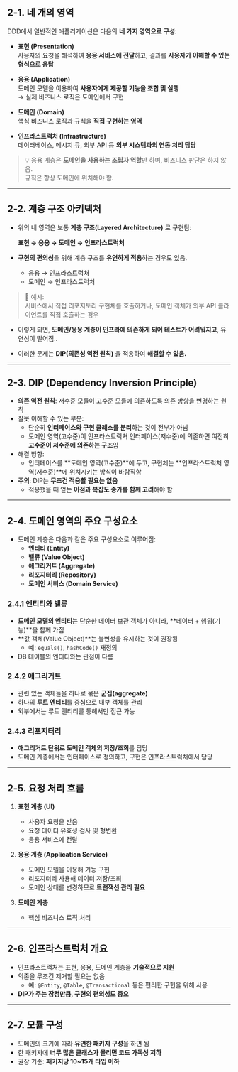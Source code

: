 ## 2-1. 네 개의 영역

DDD에서 일반적인 애플리케이션은 다음의 **네 가지 영역으로 구성**:

- **표현 (Presentation)**  
  사용자의 요청을 해석하여 **응용 서비스에 전달**하고, 결과를 **사용자가 이해할 수 있는 형식으로 응답**

- **응용 (Application)**  
  도메인 모델을 이용하여 **사용자에게 제공할 기능을 조합 및 실행**  
  → 실제 비즈니스 로직은 도메인에서 구현

- **도메인 (Domain)**  
  핵심 비즈니스 로직과 규칙을 **직접 구현하는 영역**

- **인프라스트럭처 (Infrastructure)**  
  데이터베이스, 메시지 큐, 외부 API 등 **외부 시스템과의 연동 처리 담당**

> 💡 응용 계층은 **도메인을 사용하는 조립자 역할**만 하며, 비즈니스 판단은 하지 않음.  
> 규칙은 항상 도메인에 위치해야 함.

---

## 2-2. 계층 구조 아키텍처

- 위의 네 영역은 보통 **계층 구조(Layered Architecture)** 로 구현됨:

  **표현 → 응용 → 도메인 → 인프라스트럭처**

- **구현의 편의성**을 위해 계층 구조를 **유연하게 적용**하는 경우도 있음.
  - 응용 → 인프라스트럭처
  - 도메인 → 인프라스트럭처

> 📌 예시:  
> 서비스에서 직접 리포지토리 구현체를 호출하거나, 도메인 객체가 외부 API 클라이언트를 직접 호출하는 경우

- 이렇게 되면, **도메인/응용 계층이 인프라에 의존하게 되어 테스트가 어려워지고**, 유연성이 떨어짐..

- 이러한 문제는 **DIP(의존성 역전 원칙)** 을 적용하여 **해결할 수 있음.**

---

## 2-3. DIP (Dependency Inversion Principle)

- **의존 역전 원칙**: 저수준 모듈이 고수준 모듈에 의존하도록 의존 방향을 변경하는 원칙
- 잘못 이해할 수 있는 부분:
  - 단순히 **인터페이스와 구현 클래스를 분리**하는 것이 전부가 아님
  - 도메인 영역(고수준)이 인프라스트럭처 인터페이스(저수준)에 의존하면 여전히 **고수준이 저수준에 의존하는 구조**임
- 해결 방향:
  - 인터페이스를 **도메인 영역(고수준)**에 두고, 구현체는 **인프라스트럭처 영역(저수준)**에 위치시키는 방식이 바람직함
- **주의**: DIP는 **무조건 적용할 필요는 없음**  
  - 적용했을 때 얻는 **이점과 복잡도 증가를 함께 고려**해야 함

---

## 2-4. 도메인 영역의 주요 구성요소

- 도메인 계층은 다음과 같은 주요 구성요소로 이루어짐:
  - **엔티티 (Entity)**
  - **밸류 (Value Object)**
  - **애그리거트 (Aggregate)**
  - **리포지터리 (Repository)**
  - **도메인 서비스 (Domain Service)**

### 2.4.1 엔티티와 밸류

- **도메인 모델의 엔티티**는 단순한 데이터 보관 객체가 아니라, **데이터 + 행위(기능)**을 함께 가짐
- **값 객체(Value Object)**는 불변성을 유지하는 것이 권장됨
  - 예: `equals()`, `hashCode()` 재정의
- DB 테이블의 엔티티와는 관점이 다름

### 2.4.2 애그리거트

- 관련 있는 객체들을 하나로 묶은 **군집(aggregate)**
- 하나의 **루트 엔티티**를 중심으로 내부 객체를 관리
- 외부에서는 루트 엔티티를 통해서만 접근 가능

### 2.4.3 리포지터리

- **애그리거트 단위로 도메인 객체의 저장/조회**를 담당
- 도메인 계층에서는 인터페이스로 정의하고, 구현은 인프라스트럭처에서 담당

---

## 2-5. 요청 처리 흐름

1. **표현 계층 (UI)**  
   - 사용자 요청을 받음  
   - 요청 데이터 유효성 검사 및 형변환  
   - 응용 서비스에 전달

2. **응용 계층 (Application Service)**  
   - 도메인 모델을 이용해 기능 구현  
   - 리포지터리 사용해 데이터 저장/조회  
   - 도메인 상태를 변경하므로 **트랜잭션 관리 필요**

3. **도메인 계층**  
   - 핵심 비즈니스 로직 처리

---

## 2-6. 인프라스트럭처 개요

- 인프라스트럭처는 표현, 응용, 도메인 계층을 **기술적으로 지원**
- 의존을 무조건 제거할 필요는 없음  
  - 예: `@Entity`, `@Table`, `@Transactional` 등은 편리한 구현을 위해 사용
- **DIP가 주는 장점만큼, 구현의 편의성도 중요**

---

## 2-7. 모듈 구성

- 도메인의 크기에 따라 **유연한 패키지 구성**을 하면 됨
- 한 패키지에 **너무 많은 클래스가 몰리면 코드 가독성 저하**
- 권장 기준: **패키지당 10~15개 타입 이하**
